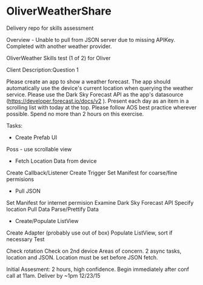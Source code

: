 # OliverWeatherShare
Delivery repo for skills assessment

Overview - Unable to pull from JSON server due to missing APIKey. Completed with another weather provider. 

OliverWeather
Skills test (1 of 2) for Oliver

Client Description:Question 1

Please create an app to show a weather forecast. The app should automatically use the device's current location when querying the weather service. Please use the Dark Sky Forecast API as the app's datasource (https://developer.forecast.io/docs/v2 ). Present each day as an item in a scrolling list with today at the top. Please follow AOS best practice wherever possible. Spend no more than 2 hours on this exercise.

Tasks:

- Create Prefab UI

Poss - use scrollable view
- Fetch Location Data from device

Create Callback/Listener
Create Trigger
Set Manifest for coarse/fine permisions
- Pull JSON

Set Manifest for internet permision
Examine Dark Sky Forecast API
Specify location
Pull Data
Parse/Prettify Data
- Create/Populate ListView

Create Adapter (probably use out of box)
Populate ListView, sort if necessary
Test

Check rotation
Check on 2nd device
Areas of concern. 2 async tasks, location and JSON. Location must be set before JSON fetch.

Initial Assesment: 2 hours, high confidence. Begin immediately after conf call at 11am. Deliver by ~1pm 12/23/15
